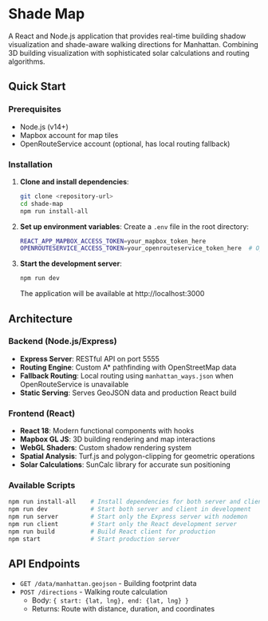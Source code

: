 # Shade Map

A React and Node.js application that provides real-time building shadow visualization and shade-aware walking directions for Manhattan. Combining 3D building visualization with sophisticated solar calculations and routing algorithms.


## Quick Start

### Prerequisites
- Node.js (v14+)
- Mapbox account for map tiles
- OpenRouteService account (optional, has local routing fallback)

### Installation

1. **Clone and install dependencies**:
   ```bash
   git clone <repository-url>
   cd shade-map
   npm run install-all
   ```

2. **Set up environment variables**:
   Create a `.env` file in the root directory:
   ```bash
   REACT_APP_MAPBOX_ACCESS_TOKEN=your_mapbox_token_here
   OPENROUTESERVICE_ACCESS_TOKEN=your_openrouteservice_token_here  # Optional
   ```

3. **Start the development server**:
   ```bash
   npm run dev
   ```

   The application will be available at http://localhost:3000

## Architecture

### Backend (Node.js/Express)
- **Express Server**: RESTful API on port 5555
- **Routing Engine**: Custom A* pathfinding with OpenStreetMap data
- **Fallback Routing**: Local routing using `manhattan_ways.json` when OpenRouteService is unavailable
- **Static Serving**: Serves GeoJSON data and production React build

### Frontend (React)
- **React 18**: Modern functional components with hooks
- **Mapbox GL JS**: 3D building rendering and map interactions  
- **WebGL Shaders**: Custom shadow rendering system
- **Spatial Analysis**: Turf.js and polygon-clipping for geometric operations
- **Solar Calculations**: SunCalc library for accurate sun positioning

### Available Scripts
```bash
npm run install-all    # Install dependencies for both server and client
npm run dev            # Start both server and client in development
npm run server         # Start only the Express server with nodemon  
npm run client         # Start only the React development server
npm run build          # Build React client for production
npm start              # Start production server
```

## API Endpoints

- `GET /data/manhattan.geojson` - Building footprint data
- `POST /directions` - Walking route calculation
  - Body: `{ start: {lat, lng}, end: {lat, lng} }`
  - Returns: Route with distance, duration, and coordinates